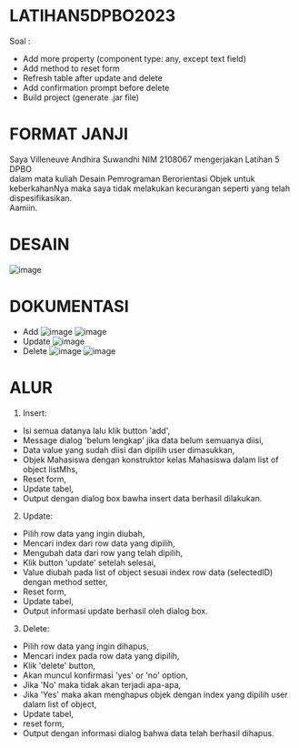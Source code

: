 # LATIHAN5DPBO2023
Soal :
- Add more property (component type: any, except text field)
- Add method to reset form
- Refresh table after update and delete
- Add confirmation prompt before delete
- Build project (generate .jar file)

# FORMAT JANJI
Saya Villeneuve Andhira Suwandhi NIM 2108067 mengerjakan Latihan 5 DPBO<br/>
dalam mata kuliah Desain Pemrograman Berorientasi Objek untuk keberkahanNya maka saya tidak melakukan kecurangan seperti yang telah dispesifikasikan.<br/>
Aamiin.<br/>

# DESAIN
![image](https://user-images.githubusercontent.com/101118033/227774525-c17a2ffd-a1f5-4901-90b0-0f2bf9c57423.png)

# DOKUMENTASI
- Add
![image](https://user-images.githubusercontent.com/101118033/227775780-eddfd039-55cb-4e9c-acd7-a8b1bcf54ae5.png)
![image](https://user-images.githubusercontent.com/101118033/227774565-ab14ec40-926d-4436-97d9-459ca553e85b.png)
- Update
![image](https://user-images.githubusercontent.com/101118033/227774586-65544745-be07-476e-917a-089cf506fe85.png)
- Delete
![image](https://user-images.githubusercontent.com/101118033/227774609-c79e63a4-b7ff-4daa-b6c9-c0f7cc7c5556.png)
![image](https://user-images.githubusercontent.com/101118033/227774615-c832172a-af33-4dad-b830-894a8e861a49.png)

# ALUR
1. Insert:
- Isi semua datanya lalu klik button 'add',
- Message dialog 'belum lengkap' jika data belum semuanya diisi,
- Data value yang sudah diisi dan dipilih user dimasukkan,
- Objek Mahasiswa dengan konstruktor kelas Mahasiswa dalam list of object listMhs,
- Reset form,
- Update tabel,
- Output dengan dialog box bawha insert data berhasil dilakukan.

2. Update:
- Pilih row data yang ingin diubah,
- Mencari index dari row data yang dipilih,
- Mengubah data dari row yang telah dipilih,
- Klik button 'update' setelah selesai,
- Value diubah pada list of object sesuai index row data (selectedID) dengan method setter,
- Reset form,
- Update tabel,
- Output informasi update berhasil oleh dialog box.

3. Delete:
- Pilih row data yang ingin dihapus,
- Mencari index pada row data yang dipilih,
- Klik 'delete' button,
- Akan muncul konfirmasi 'yes' or 'no' option,
- Jika 'No' maka tidak akan terjadi apa-apa,
- Jika 'Yes' maka akan menghapus objek dengan index yang dipilih user dalam list of object,
- Update tabel,
- reset form,
- Output dengan informasi dialog bahwa data telah berhasil dihapus.
